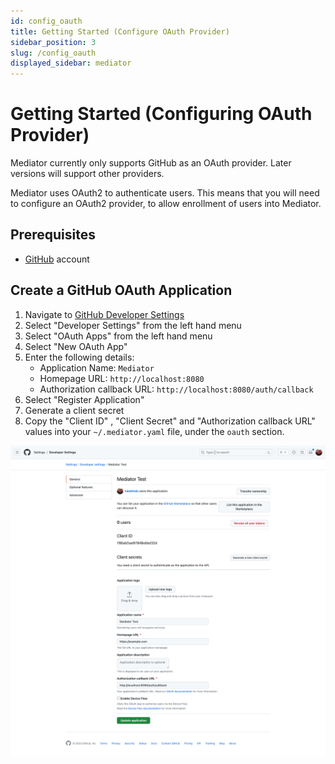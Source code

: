 ```yaml
---
id: config_oauth
title: Getting Started (Configure OAuth Provider)
sidebar_position: 3
slug: /config_oauth
displayed_sidebar: mediator
---
```


# Getting Started (Configuring OAuth Provider)

Mediator currently only supports GitHub as an OAuth provider. Later versions will support other providers.

Mediator uses OAuth2 to authenticate users. This means that you will need to configure an OAuth2 provider, to allow enrollment of users into Mediator.

## Prerequisites

- [GitHub](https://github.com) account

## Create a GitHub OAuth Application

1. Navigate to [GitHub Developer Settings](https://github.com/settings/profile)
2. Select "Developer Settings" from the left hand menu
3. Select "OAuth Apps" from the left hand menu
4. Select "New OAuth App"
5. Enter the following details:
   - Application Name: `Mediator`
   - Homepage URL: `http://localhost:8080`
   - Authorization callback URL: `http://localhost:8080/auth/callback`
6. Select "Register Application"
7. Generate a client secret
7. Copy the "Client ID" , "Client Secret" and "Authorization callback URL" values
into your `~/.mediator.yaml` file, under the `oauth` section.

![github oauth2 page](./images/github-settings-application.png)
